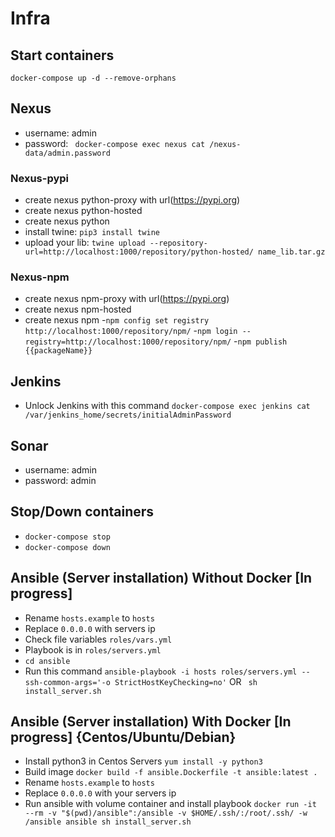 # Infra

## Start containers

`docker-compose up -d --remove-orphans`

## Nexus

- username: admin
- password: ` docker-compose exec nexus cat /nexus-data/admin.password`

### Nexus-pypi

- create nexus python-proxy with url(https://pypi.org)
- create nexus python-hosted
- create nexus python
- install twine: ```pip3 install twine```
- upload your lib: ```twine upload --repository-url=http://localhost:1000/repository/python-hosted/ name_lib.tar.gz```

### Nexus-npm

- create nexus npm-proxy with url(https://pypi.org)
- create nexus npm-hosted
- create nexus npm -```npm config set registry http://localhost:1000/repository/npm/```
  -```npm login --registry=http://localhost:1000/repository/npm/```
  -```npm publish {{packageName}}```

## Jenkins

- Unlock Jenkins with this command `docker-compose exec jenkins cat /var/jenkins_home/secrets/initialAdminPassword`

## Sonar

- username: admin
- password: admin

## Stop/Down containers

- `docker-compose stop `
- `docker-compose down `

## Ansible (Server installation) Without Docker [In progress]

- Rename `hosts.example` to `hosts`
- Replace `0.0.0.0` with servers ip
- Check file variables ```roles/vars.yml```
- Playbook is in ```roles/servers.yml```
- ```cd ansible```
- Run this command
  ```ansible-playbook -i hosts roles/servers.yml --ssh-common-args='-o StrictHostKeyChecking=no'```
  OR
  ``` sh install_server.sh```

## Ansible (Server installation) With Docker [In progress] {Centos/Ubuntu/Debian}

- Install python3 in Centos Servers
  ```yum install -y python3```
- Build image
  ```docker build -f ansible.Dockerfile -t ansible:latest .```
- Rename `hosts.example` to `hosts`
- Replace `0.0.0.0` with your servers ip
- Run ansible with volume container and install playbook
  ```docker run -it --rm -v "$(pwd)/ansible":/ansible -v $HOME/.ssh/:/root/.ssh/ -w /ansible ansible sh install_server.sh```
